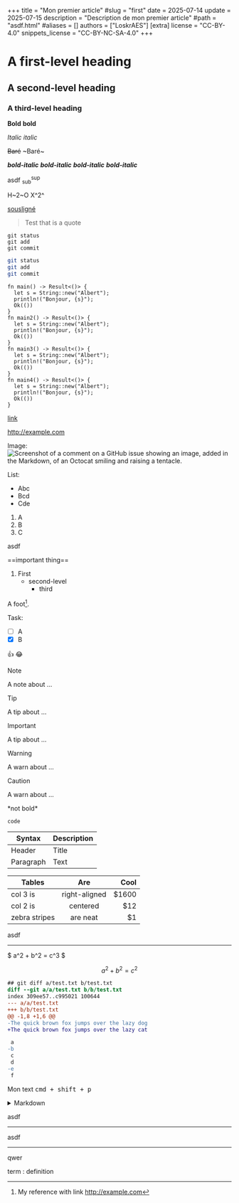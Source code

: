 +++
title = "Mon premier article"
#slug = "first"
date = 2025-07-14
update = 2025-07-15
description = "Description de mon premier article"
#path = "asdf.html"
#aliases = []
authors = ["LoskrAES"]
[extra]
license = "CC-BY-4.0"
snippets_license = "CC-BY-NC-SA-4.0"
+++
# A first-level heading

## A second-level heading

### A third-level heading

**Bold** **bold**

*Italic* *italic*

~~Baré~~ ~Baré~

***bold-italic***
***bold-italic***
***bold-italic***
***bold-italic***

asdf <sub>sub</sub><sup>sup</sup>

H~2~O
X^2^

<ins>sousligné</ins>

> Test that is a quote

```
git status
git add
git commit
```

```sh
git status
git add
git commit
```

```rust,linenos,name=main.rs,hl_lines=1 3-5 9
fn main() -> Result<()> {
  let s = String::new("Albert");
  println!("Bonjour, {s}");
  Ok(())
}
fn main2() -> Result<()> {
  let s = String::new("Albert");
  println!("Bonjour, {s}");
  Ok(())
}
fn main3() -> Result<()> {
  let s = String::new("Albert");
  println!("Bonjour, {s}");
  Ok(())
}
fn main4() -> Result<()> {
  let s = String::new("Albert");
  println!("Bonjour, {s}");
  Ok(())
}
```

[link](example.com)

<http://example.com>

Image: ![Screenshot of a comment on a GitHub issue showing an image, added in the Markdown, of an Octocat smiling and raising a tentacle.](https://myoctocat.com/assets/images/base-octocat.svg)

List:

- Abc
- Bcd
- Cde

1. A
1. B
1. C

asdf

==important thing==

1. First
   - second-level
     - third

A foot[^1].

[^1]: My reference with link <http://example.com>

Task:

- [ ] A
- [x] B

:+1: :joy:

> [!NOTE]
> A note about ...

> [!TIP]
> A tip about ...

> [!IMPORTANT]
> A tip about ...

> [!WARNING]
> A warn about ...

> [!CAUTION]
> A warn about ...

\*not bold\*

`code`

| Syntax | Description |
| ----------- | ----------- |
| Header | Title |
| Paragraph | Text |

| Tables        | Are           | Cool  |
| ------------- |:-------------:| -----:|
| col 3 is      | right-aligned | $1600 |
| col 2 is      | centered      |   $12 |
| zebra stripes | are neat      |    $1 |

asdf

---

$ a^2 + b^2 = c^3 $

$$
a^2 + b^2 = c^2
$$

```diff
## git diff a/test.txt b/test.txt
diff --git a/a/test.txt b/b/test.txt
index 309ee57..c995021 100644
--- a/a/test.txt
+++ b/b/test.txt
@@ -1,8 +1,6 @@
-The quick brown fox jumps over the lazy dog
+The quick brown fox jumps over the lazy cat

 a
-b
 c
 d
-e
 f
```

Mon text <kbd>cmd + shift + p</kbd>

<details>
  <summary>Markdown</summary>

  mon contenut

</details>

asdf

***

asdf

___

qwer

term
: definition
